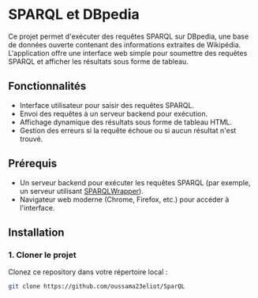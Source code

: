 # SPARQL et DBpedia

Ce projet permet d'exécuter des requêtes SPARQL sur DBpedia, une base de données ouverte contenant des informations extraites de Wikipédia. L'application offre une interface web simple pour soumettre des requêtes SPARQL et afficher les résultats sous forme de tableau.

## Fonctionnalités

- Interface utilisateur pour saisir des requêtes SPARQL.
- Envoi des requêtes à un serveur backend pour exécution.
- Affichage dynamique des résultats sous forme de tableau HTML.
- Gestion des erreurs si la requête échoue ou si aucun résultat n'est trouvé.

## Prérequis

- Un serveur backend pour exécuter les requêtes SPARQL (par exemple, un serveur utilisant [SPARQLWrapper](https://sparqlwrapper.readthedocs.io/en/latest/)).
- Navigateur web moderne (Chrome, Firefox, etc.) pour accéder à l'interface.

## Installation

### 1. Cloner le projet

Clonez ce repository dans votre répertoire local :

```bash
git clone https://github.com/oussama23eliot/SparQL
